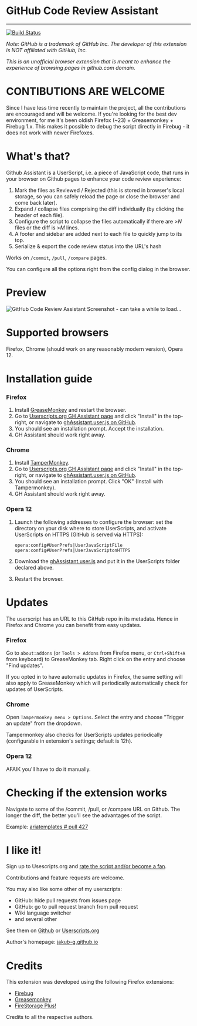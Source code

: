 # GitHub Code Review Assistant
  ----------------------------

[![Build Status](https://secure.travis-ci.org/jakub-g/gh-code-review-assistant.png?branch=master)](http://travis-ci.org/jakub-g/gh-code-review-assistant)
  
*Note: GitHub is a trademark of GitHub Inc. The developer of this extension is NOT affiliated with GitHub, Inc.*

*This is an unofficial browser extension that is meant to enhance the experience of browsing pages in github.com domain.*

**CONTIBUTIONS ARE WELCOME**
========================

Since I have less time recently to maintain the project, all the contributions are encouraged and will be welcome.
If you're looking for the best dev environment, for me it's been oldish Firefox (~23) + Greasemonkey + Firebug 1.x.
This makes it possible to debug the script directly in Firebug - it does not work with newer Firefoxes.

What's that?
============

Github Assistant is a UserScript, i.e. a piece of JavaScript code, that runs in your browser on Github pages to enhance your code review experience:

1. Mark the files as Reviewed / Rejected (this is stored in browser's local storage, so you can safely reload the page or close the browser and come back later).
1. Expand / collapse files comprising the diff individually (by clicking the header of each file).
1. Configure the script to collapse the files automatically if there are >*N* files or the diff is >*M* lines.
1. A footer and sidebar are added next to each file to quickly jump to its top.
1. Serialize & export the code review status into the URL's hash

Works on `/commit`, `/pull`, `/compare` pages.

You can configure all the options right from the config dialog in the browser.

Preview
=======

![GitHub Code Review Assistant Screenshot - can take a while to load...](../master/preview.png?raw=true)

Supported browsers
==================

Firefox, Chrome (should work on any reasonably modern version), Opera 12.

Installation guide
==================

### Firefox

 1. Install [GreaseMonkey](https://addons.mozilla.org/en-US/firefox/addon/greasemonkey/) and restart the browser.
 1. Go to [Userscripts.org GH Assistant page](http://userscripts.org/scripts/show/153049) and click "Install" in the top-right, or navigate to [ghAssistant.user.js on GitHub](https://github.com/jakub-g/gh-code-review-assistant/raw/master/ghAssistant.user.js).
 1. You should see an installation prompt. Accept the installation.
 1. GH Assistant should work right away.

### Chrome

 1. Install [TamperMonkey](https://chrome.google.com/webstore/detail/tampermonkey/dhdgffkkebhmkfjojejmpbldmpobfkfo?hl=en).
 1. Go to [Userscripts.org GH Assistant page](http://userscripts.org/scripts/show/153049) and click "Install" in the top-right, or navigate to [ghAssistant.user.js on GitHub](https://github.com/jakub-g/gh-code-review-assistant/raw/master/ghAssistant.user.js).
 1. You should see an installation prompt. Click "OK" (Install with Tampermonkey).
 1. GH Assistant should work right away.

### Opera 12

 1. Launch the following addresses to configure the browser: set the directory on your disk where to store UserScripts, and activate UserScripts on HTTPS (GitHub is served via HTTPS):

        opera:config#UserPrefs|UserJavaScriptFile
        opera:config#UserPrefs|UserJavaScriptonHTTPS

 1. Download the [ghAssistant.user.js](https://github.com/jakub-g/gh-code-review-assistant/raw/master/ghAssistant.user.js) and put it in the UserScripts folder declared above.
 1. Restart the browser.

Updates
=======

The userscript has an URL to this GitHub repo in its metadata. Hence in Firefox and Chrome you can benefit from easy updates.

### Firefox

Go to `about:addons` (or `Tools > Addons` from Firefox menu, or `Ctrl+Shift+A` from keyboard) to GreaseMonkey tab.
Right click on the entry and choose "Find updates".

If you opted in to have automatic updates in Firefox, the same setting will also apply to GreaseMonkey
which will periodically automatically check for updates of UserScripts.

### Chrome

Open `Tampermonkey menu > Options`. Select the entry and choose "Trigger an update" from the dropdown.

Tampermonkey also checks for UserScripts updates periodically (configurable in extension's settings; default is 12h).

### Opera 12

AFAIK you'll have to do it manually.

Checking if the extension works
===============================

Navigate to some of the /commit, /pull, or /compare URL on Github. The longer the diff, the better you'll see the advantages of the script.

Example: [ariatemplates # pull 427](https://github.com/ariatemplates/ariatemplates/pull/427/files)

I like it!
==========

Sign up to Usescripts.org and [rate the script and/or become a fan](http://userscripts.org:8080/scripts/show/153049).

Contributions and feature requests are welcome.

You may also like some other of my userscripts:

- GitHub: hide pull requests from issues page
- GitHub: go to pull request branch from pull request
- Wiki language switcher
- and several other

See them on [Github](https://github.com/jakub-g/greasemonkey-userscripts)
or [Userscripts.org](http://userscripts.org:8080/users/204917/scripts)

Author's homepage: [jakub-g.github.io](http://jakub-g.github.io)

Credits
=======

This extension was developed using the following Firefox extensions:

* [Firebug](https://addons.mozilla.org/en-US/firefox/addon/firebug/)
* [Greasemonkey](https://addons.mozilla.org/en-US/firefox/addon/greasemonkey/)
* [FireStorage Plus!](https://addons.mozilla.org/en-US/firefox/addon/firestorage-plus/)

Credits to all the respective authors.
